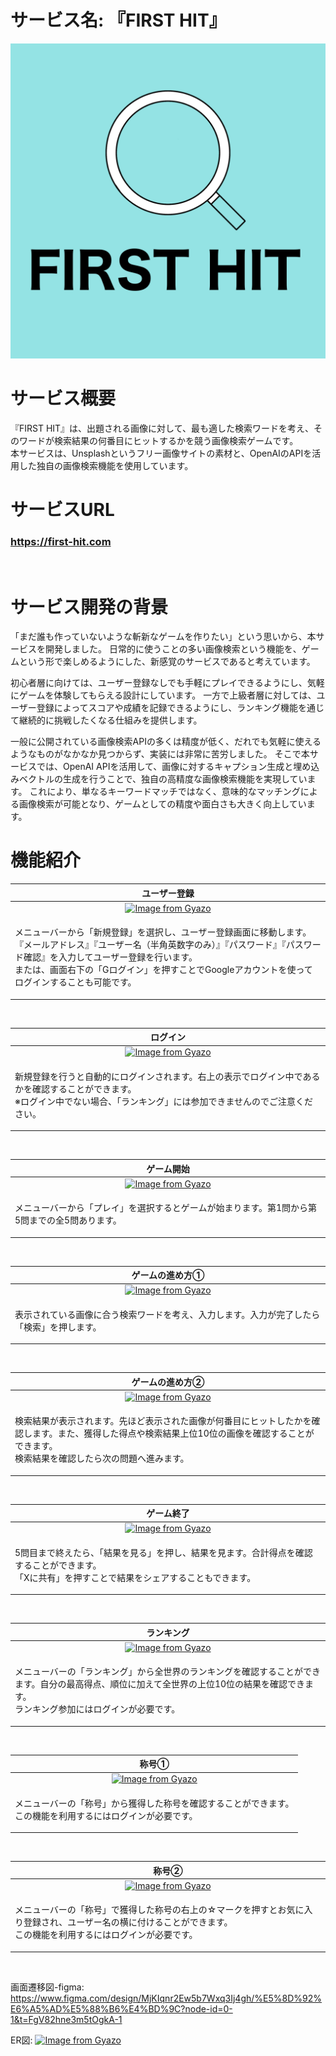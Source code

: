 # サービス名: 『FIRST HIT』
<img src="app/assets/images/icon.png">
<br>

# サービス概要
『FIRST HIT』は、出題される画像に対して、最も適した検索ワードを考え、そのワードが検索結果の何番目にヒットするかを競う画像検索ゲームです。
<br>
本サービスは、Unsplashというフリー画像サイトの素材と、OpenAIのAPIを活用した独自の画像検索機能を使用しています。

# サービスURL
### https://first-hit.com<br>
<br>

# サービス開発の背景
「まだ誰も作っていないような斬新なゲームを作りたい」という思いから、本サービスを開発しました。
日常的に使うことの多い画像検索という機能を、ゲームという形で楽しめるようにした、新感覚のサービスであると考えています。
<br>

初心者層に向けては、ユーザー登録なしでも手軽にプレイできるようにし、気軽にゲームを体験してもらえる設計にしています。
一方で上級者層に対しては、ユーザー登録によってスコアや成績を記録できるようにし、ランキング機能を通じて継続的に挑戦したくなる仕組みを提供します。
<br>
 
一般に公開されている画像検索APIの多くは精度が低く、だれでも気軽に使えるようなものがなかなか見つからず、実装には非常に苦労しました。
そこで本サービスでは、OpenAI APIを活用して、画像に対するキャプション生成と埋め込みベクトルの生成を行うことで、独自の高精度な画像検索機能を実現しています。
これにより、単なるキーワードマッチではなく、意味的なマッチングによる画像検索が可能となり、ゲームとしての精度や面白さも大きく向上しています。

# 機能紹介
| ユーザー登録 |
| :---: | 
| [![Image from Gyazo](https://i.gyazo.com/a19dd94b531a6361ad57ef79a20c7459.gif)](https://gyazo.com/a19dd94b531a6361ad57ef79a20c7459) |
| <p align="left">メニューバーから「新規登録」を選択し、ユーザー登録画面に移動します。『メールアドレス』『ユーザー名（半角英数字のみ）』『パスワード』『パスワード確認』を入力してユーザー登録を行います。<br>または、画面右下の「Gログイン」を押すことでGoogleアカウントを使ってログインすることも可能です。|
<br>  

| ログイン |
| :---: | 
| [![Image from Gyazo](https://i.gyazo.com/58f7769091f5450661ed0233fb13cd52.gif)](https://gyazo.com/58f7769091f5450661ed0233fb13cd52) |
| <p align="left">新規登録を行うと自動的にログインされます。右上の表示でログイン中であるかを確認することができます。<br>※ログイン中でない場合、「ランキング」には参加できませんのでご注意ください。</p> |
<br>

| ゲーム開始 |
| :---: | 
| [![Image from Gyazo](https://i.gyazo.com/d6a7ad116a6b19aaca96a6b0ff2503ab.gif)](https://gyazo.com/d6a7ad116a6b19aaca96a6b0ff2503ab) |
| <p align="left">メニューバーから「プレイ」を選択するとゲームが始まります。第1問から第5問までの全5問あります。</p> |
<br>

| ゲームの進め方➀ |
| :---: | 
| [![Image from Gyazo](https://i.gyazo.com/1f3d3c9352de9ef932808294640b1075.gif)](https://gyazo.com/1f3d3c9352de9ef932808294640b1075) |
| <p align="left">表示されている画像に合う検索ワードを考え、入力します。入力が完了したら「検索」を押します。</p> |
<br>

| ゲームの進め方➁ |
| :---: | 
| [![Image from Gyazo](https://i.gyazo.com/e01c4cda43279c040bfdc333c038680c.gif)](https://gyazo.com/e01c4cda43279c040bfdc333c038680c) |
| <p align="left">検索結果が表示されます。先ほど表示された画像が何番目にヒットしたかを確認します。また、獲得した得点や検索結果上位10位の画像を確認することができます。<br>検索結果を確認したら次の問題へ進みます。</p> |
<br>

| ゲーム終了 |
| :---: | 
| [![Image from Gyazo](https://i.gyazo.com/6b69e6ccc614d0b6b177ca81dd01b222.gif)](https://gyazo.com/6b69e6ccc614d0b6b177ca81dd01b222) |
| <p align="left">5問目まで終えたら、「結果を見る」を押し、結果を見ます。合計得点を確認することができます。<br>「Xに共有」を押すことで結果をシェアすることもできます。</p> |
<br>

| ランキング |
| :---: | 
| [![Image from Gyazo](https://i.gyazo.com/33eb10abcdca01c5f4aff18a7cb0ae36.gif)](https://gyazo.com/33eb10abcdca01c5f4aff18a7cb0ae36) |
| <p align="left">メニューバーの「ランキング」から全世界のランキングを確認することができます。自分の最高得点、順位に加えて全世界の上位10位の結果を確認できます。<br>ランキング参加にはログインが必要です。</p> |
<br>

| 称号➀ |
| :---: | 
| [![Image from Gyazo](https://i.gyazo.com/3ef4ff87ef61aefa51273a6651e74a16.gif)](https://gyazo.com/3ef4ff87ef61aefa51273a6651e74a16) |
| <p align="left">メニューバーの「称号」から獲得した称号を確認することができます。<br>この機能を利用するにはログインが必要です。</p> |
<br>

| 称号➁ |
| :---: | 
| [![Image from Gyazo](https://i.gyazo.com/1ccaf6a388f30a91d2cffe95ec7e0479.gif)](https://gyazo.com/1ccaf6a388f30a91d2cffe95ec7e0479) |
| <p align="left">メニューバーの「称号」で獲得した称号の右上の☆マークを押すとお気に入り登録され、ユーザー名の横に付けることができます。<br>この機能を利用するにはログインが必要です。</p> |
<br>

画面遷移図-figma: https://www.figma.com/design/MjKIqnr2Ew5b7Wxq3Ij4gh/%E5%8D%92%E6%A5%AD%E5%88%B6%E4%BD%9C?node-id=0-1&t=FgV82hne3m5tOgkA-1

ER図: [![Image from Gyazo](https://i.gyazo.com/2006ee33990b5a50e4f110fe71f3457e.png)](https://gyazo.com/2006ee33990b5a50e4f110fe71f3457e)
